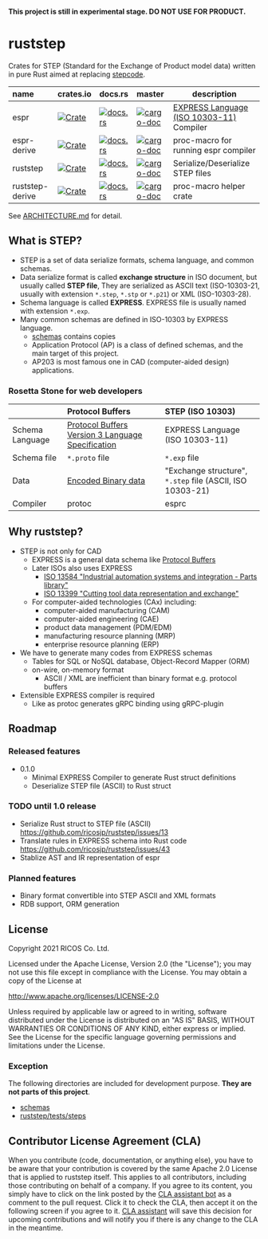 **This project is still in experimental stage. DO NOT USE FOR PRODUCT.**

ruststep
=========

Crates for STEP (Standard for the Exchange of Product model data) written in pure Rust
aimed at replacing [stepcode](https://github.com/stepcode/stepcode).

| name | crates.io | docs.rs | master | description |
|:-----|:----------|:--------|:-------|-------------|
| espr |[![Crate](https://img.shields.io/crates/v/espr.svg)](https://crates.io/crates/espr) |[![docs.rs](https://docs.rs/espr/badge.svg)](https://docs.rs/espr) |[![cargo-doc](https://img.shields.io/badge/master-espr-blue)][espr-doc] |[EXPRESS Language (ISO 10303-11)][EXPRESS] Compiler|
| espr-derive |[![Crate](https://img.shields.io/crates/v/espr-derive.svg)](https://crates.io/crates/espr-derive) |[![docs.rs](https://docs.rs/espr-derive/badge.svg)](https://docs.rs/espr-derive) |[![cargo-doc](https://img.shields.io/badge/master-espr_derive-blue)][espr-derive-doc] |proc-macro for running espr compiler|
| ruststep | [![Crate](https://img.shields.io/crates/v/ruststep.svg)](https://crates.io/crates/ruststep) | [![docs.rs](https://docs.rs/ruststep/badge.svg)](https://docs.rs/ruststep) |[![cargo-doc](https://img.shields.io/badge/master-ruststep-blue)][ruststep-doc]|Serialize/Deserialize STEP files|
| ruststep-derive | [![Crate](https://img.shields.io/crates/v/ruststep-derive.svg)](https://crates.io/crates/ruststep-derive) | [![docs.rs](https://docs.rs/ruststep-derive/badge.svg)](https://docs.rs/ruststep-derive) |[![cargo-doc](https://img.shields.io/badge/master-ruststep--derive-blue)][ruststep-derive-doc]|proc-macro helper crate|

[espr-doc]: https://ricosjp.github.io/ruststep/espr/index.html
[espr-derive-doc]: https://ricosjp.github.io/ruststep/espr_derive/index.html
[ruststep-doc]: https://ricosjp.github.io/ruststep/ruststep/index.html
[ruststep-derive-doc]: https://ricosjp.github.io/ruststep/ruststep_derive/index.html
[EXPRESS]: https://www.iso.org/standard/38047.html

See [ARCHITECTURE.md](./ARCHITECTURE.md) for detail.


What is STEP?
--------------

- STEP is a set of data serialize formats, schema language, and common schemas.
- Data serialize format is called **exchange structure** in ISO document, but usually called **STEP file**,
  They are serialized as ASCII text (ISO-10303-21, usually with extension `*.step`, `*.stp` or `*.p21`) or XML (ISO-10303-28).
- Schema language is called **EXPRESS**. EXPRESS file is usually named with extension `*.exp`.
- Many common schemas are defined in ISO-10303 by EXPRESS language.
  - [schemas](./schemas) contains copies
  - Application Protocol (AP) is a class of defined schemas, and the main target of this project.
  - AP203 is most famous one in CAD (computer-aided design) applications.

### Rosetta Stone for web developers

|                 | Protocol Buffers                                           | STEP (ISO 10303)                                         |
|:----------------|:-----------------------------------------------------------|:---------------------------------------------------------|
| Schema Language | [Protocol Buffers Version 3 Language Specification][pbspec]| EXPRESS Language (ISO 10303-11)                          |
| Schema file     | `*.proto` file                                             | `*.exp` file                                             |
| Data            | [Encoded Binary data][pbencoding]                          | "Exchange structure", `*.step` file (ASCII, ISO 10303-21)|
| Compiler        | protoc                                                     | esprc                                                    |

[pbspec]: https://developers.google.com/protocol-buffers/docs/reference/proto3-spec
[pbencoding]: https://developers.google.com/protocol-buffers/docs/encoding

Why ruststep?
--------------

- STEP is not only for CAD
  - EXPRESS is a general data schema like [Protocol Buffers][pbspec]
  - Later ISOs also uses EXPRESS
    - [ISO 13584 "Industrial automation systems and integration - Parts library"](https://www.iso.org/standard/43423.html)
    - [ISO 13399 "Cutting tool data representation and exchange"](https://www.iso.org/standard/36757.html)
  - For computer-aided technologies (CAx) including:
    - computer-aided manufacturing (CAM)
    - computer-aided engineering (CAE)
    - product data management (PDM/EDM)
    - manufacturing resource planning (MRP)
    - enterprise resource planning (ERP)
- We have to generate many codes from EXPRESS schemas
  - Tables for SQL or NoSQL database, Object-Record Mapper (ORM)
  - on-wire, on-memory format
    - ASCII / XML are inefficient than binary format e.g. protocol buffers
- Extensible EXPRESS compiler is required
  - Like as protoc generates gRPC binding using gRPC-plugin

Roadmap
--------

### Released features

- 0.1.0
  - Minimal EXPRESS Compiler to generate Rust struct definitions
  - Deserialize STEP file (ASCII) to Rust struct

### TODO until 1.0 release

- Serialize Rust struct to STEP file (ASCII) https://github.com/ricosjp/ruststep/issues/13
- Translate rules in EXPRESS schema into Rust code https://github.com/ricosjp/ruststep/issues/43
- Stablize AST and IR representation of espr

### Planned features

- Binary format convertible into STEP ASCII and XML formats
- RDB support, ORM generation

License
--------
Copyright 2021 RICOS Co. Ltd.

Licensed under the Apache License, Version 2.0 (the "License");
you may not use this file except in compliance with the License.
You may obtain a copy of the License at

http://www.apache.org/licenses/LICENSE-2.0

Unless required by applicable law or agreed to in writing, software
distributed under the License is distributed on an "AS IS" BASIS,
WITHOUT WARRANTIES OR CONDITIONS OF ANY KIND, either express or implied.
See the License for the specific language governing permissions and
limitations under the License.

### Exception

The following directories are included for development purpose.
**They are not parts of this project**.

- [schemas](./schemas)
- [ruststep/tests/steps](./ruststep/tests/steps)

Contributor License Agreement (CLA)
----------------------------------

When you contribute (code, documentation, or anything else),
you have to be aware that your contribution is covered by the same Apache 2.0 License that is applied to ruststep itself.
This applies to all contributors, including those contributing on behalf of a company.
If you agree to its content, you simply have to click on the link posted by the [CLA assistant bot](https://github.com/CLAassistant) as a comment to the pull request.
Click it to check the CLA, then accept it on the following screen if you agree to it.
[CLA assistant](https://cla-assistant.io/) will save this decision for upcoming contributions and will notify you if there is any change to the CLA in the meantime.
